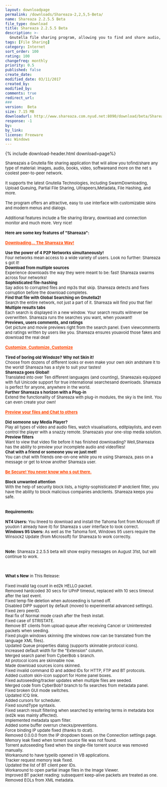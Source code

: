 ```yaml
---
layout: downloadpage
permalink: /downloads/Shareaza-2,2,5,5-Beta/
name: Shareaza 2.2.5.5 Beta
file_type: download
title: Shareaza 2.2.5.5 Beta
description: >-
  Gnutella file sharing program, allowing you to find and share audio, video, images, books, software and more...
tags: [File Sharing]
category: Internet
sort_order: 100
rating: 100
changefreq: monthly
priority: 0.5
published: false
create_date: 
modified_date: 03/11/2017
created_by: 
modified_by: 
comments: true
redirect_url: 
### 
version:  Beta
size: 7.15 MB
downloadurl: http://www.shareaza.com.nyud.net:8090/download/beta/Shareaza_2.2.5.5.exe
response: -1
by: 
by_link: 
license: Freeware
os: Windows
---
```


{% include download-header.html download=page%}

<p style="fix-download-text !important">
<p><font size="2"><p>Shareazais a Gnutella file sharing application that will allow you tofind/share any type of material: images, audio, books, video, softwareand more on the net s coolest peer-to-peer network.<br />
<br />
It supports the latest Gnutella Technologies, including SwarmDownloading, Upload Queuing, Partial File Sharing, Ultrapeers,Metadata, File Hashing, and more. <br />
<br />
The program offers an attractive, easy to use interface with customizable skins and modern menus and dialogs. <br />
<br />
Additional features include a file sharing library, download and connection monitor and much more. Very nice!<br />
<br />
<span><strong>Here are some key features of "Shareaza":</strong></span><br />
<br />
<font color="#ff4500"><u><strong>Downloading... The Shareaza Way!</strong></u></font><br />
<br />
<strong>Use the power of 4 P2P Networks simultaneously!</strong><br />
Four networks mean access to a wide variety of users. Look no further: Shareaza s got it!<br />
<strong>Download from multiple sources</strong><br />
Experience downloads the way they were meant to be: fast! Shareaza swarms across four networks!<br />
<strong>Sophisticated file-hashing</strong><br />
Say adios to corrupted files and mp3s that skip. Shareaza detects and fixes corruption before the download completes.<br />
<strong>Find that file with Global Searching on Gnutella2!</strong><br />
Search the entire network, not just a part of it. Shareaza will find you that file! <br />
<strong>Multiple results tabs</strong><br />
Each search is displayed in a new window. Your search results willnever be overwritten. Shareaza runs the searches you want, when youwant!<br />
<strong>Previews, users comments, and ratings</strong><br />
Get picture and movie previews right from the search panel. Even viewcomments and ratings written by users like you. Shareaza ensures youavoid those fakes and download the real deal! <br />
<br />
<font color="#ff4500"><u><strong>Customize, Customize, Customize</strong></u></font><br />
<br />
<strong>Tired of boring old Windoze? Why not Skin it!</strong><br />
Choose from dozens of different looks or even make your own skin andshare it to the world! Shareaza has a style to suit your tastes!<br />
<strong>Shareaza goes Global!</strong><br />
Translated into over Ten different languages (and counting), Shareazais equipped with full Unicode support for true international searchesand downloads. Shareaza is perfect for anyone, anywhere in the world.<br />
<strong>Further Shareaza s horizon with a Plug-in</strong><br />
Extend the functionality of Shareaza with plug-in modules, the sky is the limit. You can even create your own! <br />
<br />
<font color="#ff4500"><u><strong>Preview your files and Chat to others</strong></u></font><br />
<br />
<strong>Did someone say Media Player?</strong><br />
Play all types of video and audio files, watch visualisations, editplaylists, and even control the player with a snazzy remote. Shareazais your one-stop media solution.<br />
<strong>Preview filters</strong><br />
Want to view that video file before it has finished downloading? Well,Shareaza has the ability to preview your incomplete audio and videofiles!<br />
<strong>Chat with a friend or someone you ve just met!</strong><br />
You can chat with friends one-on-one while you re using Shareaza, pass on a message or get to know another Shareaza user. <br />
<br />
<font color="#ff4500"><u><strong>Be Secure! You never know who s out there.</strong></u></font><br />
<br />
<strong>Block unwanted attention</strong><br />
With the help of security block lists, a highly-sophisticated IP andclient filter, you have the ability to block malicious companies andclients. Shareaza keeps you safe.<br />
<br />
<br />
<span><strong>Requirements:</strong></span><br />
<br />
<strong>NT4 Users: </strong>You llneed to download and install the Tahoma font from Microsoft (if youdon t already have it) for Shareaza s user interface to look correct.<br />
<strong>Windows 95 Users:</strong> As well as the Tahoma font, Windows 95 users require the Winsock2 Update (from Microsoft) for Shareaza to work correctly.<br />
<br />
<br />
<strong>Note:</strong> Shareaza 2.2.5.5 beta will show expiry messages on August 31st, but will continue to work. </p>
<div class="celltext_big"><br />
<br />
<strong>What s New</strong> in This Release:<br />
<br />
Fixed invalid tag count in ed2k HELLO packet. <br />
Removed hardcoded 30 secs for UPnP timeout, replaced with 10 secs timeout after the last event. <br />
Fixed temp file deletion when autoseeding is turned off. <br />
Disabled DIPP support by default (moved to experimental advanced settings). <br />
Fixed zero peerID. <br />
Real fix of Normal mode crash after the fresh install. <br />
Fixed case of STRISTATE. <br />
Remove BT clients from upload queue after receiving Cancel or Uninterested packets when seeding. <br />
Fixed plugin windows skinning (the windows now can be translated from the language XML files). <br />
Updated Queue properties dialog (supports skinnable protocol icons). <br />
Increased default width for the "Extension" column. <br />
Merged search panel from CyberBob s branch. <br />
All protocol icons are skinnable now. <br />
Made download sources icons skinned. <br />
Fixed invalid command ID and added IDs for HTTP, FTP and BT protocols. <br />
Added custom skin-icon support for Home panel boxes. <br />
Fixed autoseeding/tracker updates when multiple files are seeded. <br />
Merged code from CyberBob? branch to fix searches from metadata panel. <br />
Fixed broken GUI mode switches. <br />
Updated ICQ link. <br />
Added cursors for scheduler. <br />
Fixed soundType syntaxis. <br />
Fixed search result filtering when searched by entering terms in metadata box (ed2k was mainly affected). <br />
Implemented metadata spam filter. <br />
Added some buffer overrun checks/preventions. <br />
Force binding IP update fixed (thanks to dcat). <br />
Removed 0.0.0.0 from the IP dropdown boxes on the Connection settings page. <br />
Memory leak fixed when torrent source file was not found. <br />
Torrent autoseeding fixed when the single-file torrent source was removed manually. <br />
Workaround to have typelib opened in VB applications. <br />
Tracker request memory leak fixed. <br />
Updated the list of BT client peer IDs. <br />
Workaround to open partial image files in the Image Viewer. <br />
Improved BT packet reading: subsequent keep-alive packets are treated as one. <br />
Removed EOLs from XML metadata.</div></p></p>
